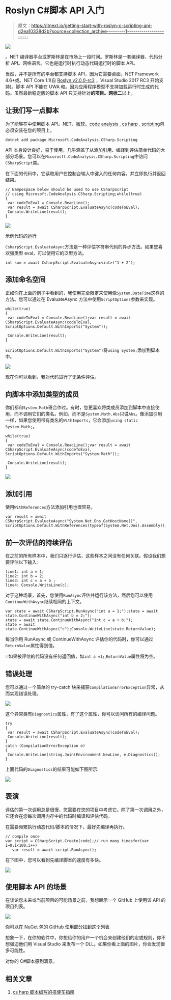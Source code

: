 # Roslyn C#脚本 API 入门

> 原文：<https://itnext.io/getting-start-with-roslyn-c-scripting-api-d2ea10338d2b?source=collection_archive---------1----------------------->

![](img/68e6afffc4de4830c080239c9dd28d9b.png)

。NET 编译器平台或罗斯林是在市场上一段时间。罗斯林是一套编译器，代码分析 API。网络语言。它也是运行时执行动态代码运行时的脚本 API。

当然，并不是所有的平台都支持脚本 API，因为它需要桌面。NET Framework 4.6+或。NET Core 1.1(自 [Roslyn v2.0.0-rc3](https://www.nuget.org/packages/Microsoft.CodeAnalysis.Scripting/2.0.0-rc3) ，Visual Studio 2017 RC3 开始支持)。脚本 API 不能在 UWA 和。因为应用程序模型不支持加载运行时生成的代码。虽然最新稳定版的脚本 API 只支持针对**的项目。网标二**以上。

## 让我们写一点脚本

为了能够在中使用脚本 API。NET，[微软。code analysis . cs harp . scripting](https://www.nuget.org/packages/Microsoft.CodeAnalysis.CSharp.Scripting/)包必须安装在您的项目上。

```
dotnet add package Microsoft.CodeAnalysis.CSharp.Scripting
```

API 本身设计良好，易于使用，几乎涵盖了从添加引用、编译到评估简单代码的大部分场景。您可以在`Micorosft.CodeAnalysis.CSharp.Scripting`中访问`CSharpScript`类。

在下面的代码中，它读取用户在控制台输入中键入的任何内容，并立即执行并返回结果。

```
// Nampespace below should be used to use CSharpScript
// using Microsoft.CodeAnalysis.CSharp.Scripting;while(true)
{
 var codeToEval = Console.ReadLine();
 var result = await CSharpScript.EvaluateAsync(codeToEval);
 Console.WriteLine(result);
}
```

![](img/59f713deab4b5ef80341ee3aa2a80eeb.png)

示例代码的运行

`CsharpScript.EvaluateAsync`方法是一种评估字符串代码的异步方法。如果您喜欢强类型 eval，可以使用它的泛型方法。

```
int sum = await CsharpScript.EvaluateAsync<int>("1 + 2");
```

## 添加命名空间

正如你在上面的例子中看到的，我使用完全限定来使用像`System.DateTime`这样的方法。您可以通过在 EvaluateAsync 方法中使用`ScriptOptions`参数来实现。

```
while(true)
{
 var codeToEval = Console.ReadLine();var result = await CSharpScript.EvaluateAsync(codeToEval,  ScriptOptions.Default.WithImports("System")); 

 Console.WriteLine(result);
}
```

`ScriptOptions.Default.WithImports("System")`将`using System;`添加到脚本中。

![](img/9c1d3332551ef8e087dc4275babb4423.png)

现在你可以看到，我对代码进行了无条件评估。

## 向脚本中添加类型的成员

你们都和`System.Math`班合作过。有时，您更喜欢将类成员添加到脚本中直接使用，而不调用它们的类名。例如，而不是`System.Math.Abs`只说`Abs`。像添加引用一样，如果您使用带有类名的`WithImports`，它会添加`using static System.Math;`。

```
while(true)
{
 var codeToEval = Console.ReadLine();var result = await CSharpScript.EvaluateAsync(codeToEval, ScriptOptions.Default.WithImports("System.Math"));  

 Console.WriteLine(result);
}
```

![](img/6e74a78532d10d178dc219da7ec17229.png)

## 添加引用

使用`WithReferences`方法添加引用也很容易。

```
var result = await CSharpScript.EvaluateAsync("System.Net.Dns.GetHostName()", ScriptOptions.Default.WithReferences(typeof(System.Net.Dns).Assembly));
```

## 前一次评估的持续评估

在之前的所有样本中，我们只逐行评估，这些样本之间没有任何关联。假设我们想要评估以下输入:

```
line1: int a = 1;
line2: int b = 2;
line3: int c = a + b ;
line4: Console.WriteLine(c);
```

对于这种场景，首先，您使用`RunAsync`评估并运行该方法，然后您可以使用`ContinueWithAsync`继续相同的上下文。

```
var state = await CSharpScript.RunAsync("int a = 1;");state = await state.ContinueWithAsync("int b = 2;");
state = await state.ContinueWithAsync("int c = a + b;");
state = await state.ContinueWithAsync("c");Console.WriteLine(state.ReturnValue);
```

每当你用 RunAsync 或 ContinueWithAsync 评估你的代码时，你可以通过`ReturnValue`属性得到值。

💡如果被评估的代码没有任何返回值，如`int a =1;`,`ReturnValue`属性将为空。

## 错误处理

您可以通过一个简单的 try-catch 块来捕获`CompilationErrorException`异常，从而实现错误处理。

![](img/c977cd97effd360907ed9d9a0c3930d4.png)

这个异常类有`Diagnostics`属性，有了这个属性，你可以访问所有的编译问题。

```
try
{
 var result = await CSharpScript.EvaluateAsync(codeToEval);
 Console.WriteLine(result);
}
catch (CompilationErrorException e)
{
 Console.WriteLine(string.Join(Environment.NewLine, e.Diagnostics));
}
```

上面代码的`Diagnostics`的结果可能如下图所示:

![](img/831e3780988db337ee25dc0e8fb6c5bb.png)

## 表演

评估的第一次调用总是很慢，您需要在您的项目中考虑它。除了第一次调用之外，它还会在您每次调用内存中的代码时编译和评估代码。

在需要频繁执行动态代码/脚本的情况下，最好先编译再执行。

```
// compile once
var script = CSharpScript.Create(code);// run many timesfor(var i=0;i<100;i++)
   var result = await script.RunAsync();
```

在下图中，您可以看到先编译脚本的速度有多快。

![](img/8c94c5a10e51cfad9deea17e98b14570.png)

## 使用脚本 API 的场景

在谈论您未来或当前项目的可能场景之前，我想展示一个 GitHub 上使用该 API 的项目列表。

![](img/82b395d72886c87eadd3faaaa62ed155.png)

[你可以在 NuGet 包的 GitHub 使用部分找到这个列表](https://www.nuget.org/packages/Microsoft.CodeAnalysis.CSharp.Scripting/3.5.0-beta3-final#)

想象一下，在你的软件中，你想给你的用户一个机会来创建他们的宏或规则，你不想强迫他们用 Visual Studio 来发布一个 DLL。如果你看上面的图片，你会发现很多可能性。

对你的 C#脚本感到满意。

## 相关文章

1.  [cs harp 脚本编写的搭便车指南](/hitchhikers-guide-to-the-c-scripting-13e45f753af9)